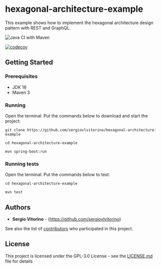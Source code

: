 # hexagonal-architecture-example
This example shows how to implement the hexagonal architecture design pattern with REST and GraphQL.

![Java CI with Maven](https://github.com/sergiovlvitorino/hexagonal-architecture-example/workflows/Java%20CI%20with%20Maven/badge.svg)

[![codecov](https://codecov.io/gh/sergiovlvitorino/hexagonal-architecture-example/branch/master/graph/badge.svg)](https://codecov.io/gh/sergiovlvitorino/hexagonal-architecture-example)

## Getting Started

### Prerequisites
* JDK 16
* Maven 3

### Running
Open the terminal. Put the commands below to download and start the project:

`git clone https://github.com/sergiovlvitorino/hexagonal-architecture-example`

`cd hexagonal-architecture-example`

`mvn spring-boot:run`


### Running tests
Open the terminal. Put the commands below to test:

`cd hexagonal-architecture-example`

`mvn test`

## Authors

* **Sergio Vitorino** - (https://github.com/sergiovlvitorino)

See also the list of [contributors](https://github.com/sergiovlvitorino/hexagonal-architecture-example/contributors) who participated in this project.

## License

This project is licensed under the GPL-3.0 License - see the [LICENSE.md](LICENSE.md) file for details

